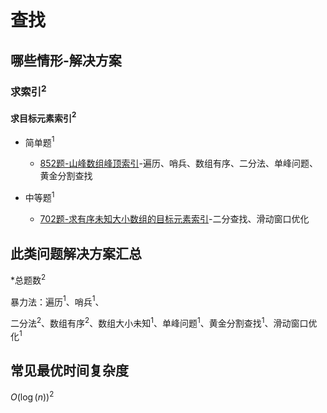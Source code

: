 # 查找

## 哪些情形-解决方案

### 求索引$^2$

#### 求目标元素索引$^2$

+ 简单题$^1$

  + [852题-山峰数组峰顶索引]-遍历、哨兵、数组有序、二分法、单峰问题、黄金分割查找

+ 中等题$^1$

  + [702题-求有序未知大小数组的目标元素索引]-二分查找、滑动窗口优化

## 此类问题解决方案汇总

\*总题数$^2$

暴力法：遍历$^1$、哨兵$^1$、

二分法$^2$、数组有序$^2$、数组大小未知$^1$、单峰问题$^1$、黄金分割查找$^1$、滑动窗口优化$^1$

## 常见最优时间复杂度

$O(\log(n))^2$

<!-- 题目链接 -->
[852题-山峰数组峰顶索引]:852-PeakIndexinaMountainArray.md
[702题-求有序未知大小数组的目标元素索引]:702-SearchinaSortedArrayofUnknownSize.md